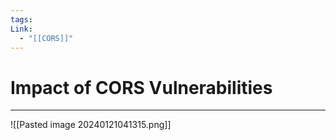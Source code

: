 ```yaml
---
tags: 
Link:
  - "[[CORS]]"
---
```


# Impact of CORS Vulnerabilities
---

![[Pasted image 20240121041315.png]]



















